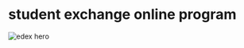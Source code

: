 # student exchange online program
![edex hero](https://github.com/Adaeze-k/edu-exchange/assets/55801004/0e983820-df0a-44e9-8f02-20a404490440)
